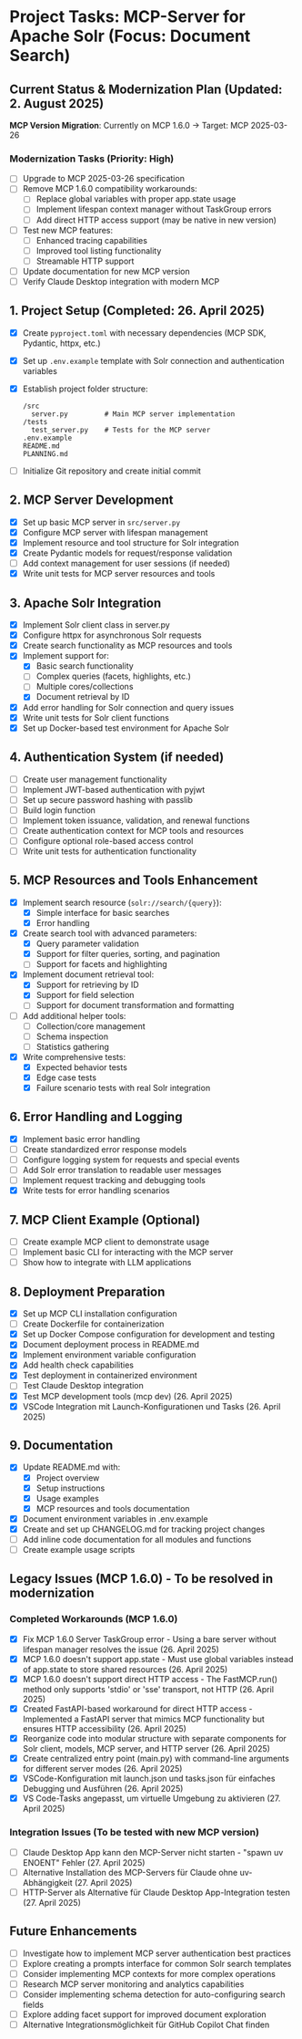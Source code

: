 # Project Tasks: MCP-Server for Apache Solr (Focus: Document Search)

## Current Status & Modernization Plan (Updated: 2. August 2025)

**MCP Version Migration**: Currently on MCP 1.6.0 → Target: MCP 2025-03-26

### Modernization Tasks (Priority: High)
- [ ] Upgrade to MCP 2025-03-26 specification
- [ ] Remove MCP 1.6.0 compatibility workarounds:
  - [ ] Replace global variables with proper app.state usage
  - [ ] Implement lifespan context manager without TaskGroup errors
  - [ ] Add direct HTTP access support (may be native in new version)
- [ ] Test new MCP features:
  - [ ] Enhanced tracing capabilities
  - [ ] Improved tool listing functionality
  - [ ] Streamable HTTP support
- [ ] Update documentation for new MCP version
- [ ] Verify Claude Desktop integration with modern MCP

## 1. Project Setup (Completed: 26. April 2025)

- [x] Create `pyproject.toml` with necessary dependencies (MCP SDK, Pydantic, httpx, etc.)
- [x] Set up `.env.example` template with Solr connection and authentication variables
- [x] Establish project folder structure:

  ```plaintext
  /src
    server.py         # Main MCP server implementation
  /tests
    test_server.py    # Tests for the MCP server
  .env.example
  README.md
  PLANNING.md
  ```

- [ ] Initialize Git repository and create initial commit

## 2. MCP Server Development

- [x] Set up basic MCP server in `src/server.py`
- [x] Configure MCP server with lifespan management
- [x] Implement resource and tool structure for Solr integration
- [x] Create Pydantic models for request/response validation
- [ ] Add context management for user sessions (if needed)
- [x] Write unit tests for MCP server resources and tools

## 3. Apache Solr Integration

- [x] Implement Solr client class in server.py
- [x] Configure httpx for asynchronous Solr requests
- [x] Create search functionality as MCP resources and tools
- [x] Implement support for:
  - [x] Basic search functionality
  - [ ] Complex queries (facets, highlights, etc.)
  - [ ] Multiple cores/collections
  - [x] Document retrieval by ID
- [x] Add error handling for Solr connection and query issues
- [x] Write unit tests for Solr client functions
- [x] Set up Docker-based test environment for Apache Solr

## 4. Authentication System (if needed)

- [ ] Create user management functionality
- [ ] Implement JWT-based authentication with pyjwt
- [ ] Set up secure password hashing with passlib
- [ ] Build login function
- [ ] Implement token issuance, validation, and renewal functions
- [ ] Create authentication context for MCP tools and resources
- [ ] Configure optional role-based access control
- [ ] Write unit tests for authentication functionality

## 5. MCP Resources and Tools Enhancement

- [x] Implement search resource (`solr://search/{query}`):
  - [x] Simple interface for basic searches
  - [x] Error handling
- [x] Create search tool with advanced parameters:
  - [x] Query parameter validation
  - [x] Support for filter queries, sorting, and pagination
  - [ ] Support for facets and highlighting
- [x] Implement document retrieval tool:
  - [x] Support for retrieving by ID
  - [x] Support for field selection
  - [ ] Support for document transformation and formatting
- [ ] Add additional helper tools:
  - [ ] Collection/core management
  - [ ] Schema inspection
  - [ ] Statistics gathering
- [x] Write comprehensive tests:
  - [x] Expected behavior tests
  - [x] Edge case tests
  - [x] Failure scenario tests with real Solr integration

## 6. Error Handling and Logging

- [x] Implement basic error handling
- [ ] Create standardized error response models
- [ ] Configure logging system for requests and special events
- [ ] Add Solr error translation to readable user messages
- [ ] Implement request tracking and debugging tools
- [x] Write tests for error handling scenarios

## 7. MCP Client Example (Optional)

- [ ] Create example MCP client to demonstrate usage
- [ ] Implement basic CLI for interacting with the MCP server
- [ ] Show how to integrate with LLM applications

## 8. Deployment Preparation

- [x] Set up MCP CLI installation configuration
- [ ] Create Dockerfile for containerization
- [x] Set up Docker Compose configuration for development and testing
- [x] Document deployment process in README.md
- [x] Implement environment variable configuration
- [x] Add health check capabilities
- [x] Test deployment in containerized environment
- [ ] Test Claude Desktop integration
- [x] Test MCP development tools (mcp dev) (26. April 2025)
- [x] VSCode Integration mit Launch-Konfigurationen und Tasks (26. April 2025)

## 9. Documentation

- [x] Update README.md with:
  - [x] Project overview
  - [x] Setup instructions
  - [x] Usage examples
  - [x] MCP resources and tools documentation
- [x] Document environment variables in .env.example
- [x] Create and set up CHANGELOG.md for tracking project changes
- [ ] Add inline code documentation for all modules and functions
- [ ] Create example usage scripts

## Legacy Issues (MCP 1.6.0) - To be resolved in modernization

### Completed Workarounds (MCP 1.6.0)
- [x] Fix MCP 1.6.0 Server TaskGroup error - Using a bare server without lifespan manager resolves the issue (26. April 2025)
- [x] MCP 1.6.0 doesn't support app.state - Must use global variables instead of app.state to store shared resources (26. April 2025)
- [x] MCP 1.6.0 doesn't support direct HTTP access - The FastMCP.run() method only supports 'stdio' or 'sse' transport, not HTTP (26. April 2025)
- [x] Created FastAPI-based workaround for direct HTTP access - Implemented a FastAPI server that mimics MCP functionality but ensures HTTP accessibility (26. April 2025)
- [x] Reorganize code into modular structure with separate components for Solr client, models, MCP server, and HTTP server (26. April 2025)
- [x] Create centralized entry point (main.py) with command-line arguments for different server modes (26. April 2025)
- [x] VSCode-Konfiguration mit launch.json und tasks.json für einfaches Debugging und Ausführen (26. April 2025)
- [x] VS Code-Tasks angepasst, um virtuelle Umgebung zu aktivieren (27. April 2025)

### Integration Issues (To be tested with new MCP version)
- [ ] Claude Desktop App kann den MCP-Server nicht starten - "spawn uv ENOENT" Fehler (27. April 2025)
- [ ] Alternative Installation des MCP-Servers für Claude ohne uv-Abhängigkeit (27. April 2025)
- [ ] HTTP-Server als Alternative für Claude Desktop App-Integration testen (27. April 2025)

## Future Enhancements

- [ ] Investigate how to implement MCP server authentication best practices
- [ ] Explore creating a prompts interface for common Solr search templates
- [ ] Consider implementing MCP contexts for more complex operations
- [ ] Research MCP server monitoring and analytics capabilities
- [ ] Consider implementing schema detection for auto-configuring search fields
- [ ] Explore adding facet support for improved document exploration
- [ ] Alternative Integrationsmöglichkeit für GitHub Copilot Chat finden
